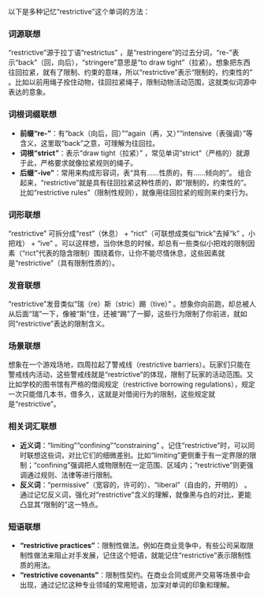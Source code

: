 以下是多种记忆“restrictive”这个单词的方法：
### 词源联想
“restrictive”源于拉丁语“restrictus” ，是“restringere”的过去分词，“re-”表示“back”（回，向后），“stringere”意思是“to draw tight”（拉紧）。想象把东西往回拉紧，就有了限制、约束的意味，所以“restrictive”表示“限制的，约束性的” 。比如以前用绳子拴住动物，往回拉紧绳子，限制动物活动范围，这就类似词源中表达的意象。
### 词根词缀联想
- **前缀“re-”**：有“back（向后，回）”“again（再，又）”“intensive（表强调）”等含义，这里取“back”之意，可理解为往回拉。
- **词根“strict”**：表示“draw tight（拉紧）” ，常见单词“strict”（严格的）就源于此，严格要求就像拉紧规则的绳子。
- **后缀“-ive”**：常用来构成形容词，表“具有……性质的，有……倾向的”。 
组合起来，“restrictive”就是具有往回拉紧这种性质的，即“限制的，约束性的”。比如“restrictive rules”（限制性规则），就像用往回拉紧的规则来约束行为。
### 词形联想
“restrictive” 可拆分成“rest”（休息） + “rict”（可联想成类似“trick”去掉“k” ，小把戏） + “ive” 。可以这样想，当你休息的时候，却总有一些类似小把戏的限制因素（“rict”代表的隐含限制）围绕着你，让你不能尽情休息，这些因素就是“restrictive”（具有限制性质的）。
### 发音联想
“restrictive”发音类似“瑞（re）斯（stric）踢（tive）” 。想象你向前跑，却总被人从后面“瑞”一下，像被“斯”住，还被“踢”了一脚，这些行为限制了你前进，就如同“restrictive”表达的限制含义。 
### 场景联想
想象在一个游戏场地，四周拉起了警戒线（restrictive barriers）。玩家们只能在警戒线内活动，这些警戒线就是“restrictive”的体现，限制了玩家的活动范围。又比如学校的图书馆有严格的借阅规定（restrictive borrowing regulations），规定一次只能借几本书，借多久，这就是对借阅行为的限制，这些规定就是“restrictive”。
### 相关词汇联想
- **近义词**：“limiting”“confining”“constraining” 。记住“restrictive”时，可以同时联想这些词，对比它们的细微差别。比如“limiting”更侧重于有一定界限的限制；“confining”强调把人或物限制在一定范围、区域内；“restrictive”则更强调通过规则、法律等进行限制。
- **反义词**：“permissive”（宽容的，许可的）、“liberal”（自由的，开明的） 。通过记忆反义词，强化对“restrictive”含义的理解，就像黑与白的对比，更能凸显其“限制的”这一特点。
### 短语联想
- **“restrictive practices”**：限制性做法。例如在商业竞争中，有些公司采取限制性做法来阻止对手发展，记住这个短语，就能记住“restrictive”表示限制性质的用法。
 - **“restrictive covenants”**：限制性契约。在商业合同或房产交易等场景中会出现，通过记忆这种专业领域的常用短语，加深对单词的印象和理解。 